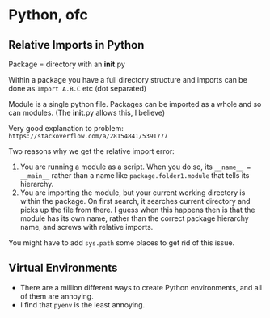 # Python, ofc

## Relative Imports in Python

Package = directory with an __init__.py

Within a package you have a full directory structure and imports can be done as `Import A.B.C` etc (dot separated)

Module is a single python file. Packages can be imported as a whole and so can modules. (The __init__.py allows this, I believe)

Very good explanation to problem: `https://stackoverflow.com/a/28154841/5391777`

Two reasons why we get the relative import error:

1. You are running a module as a script. When you do so, its `__name__ = __main__` rather than a name like `package.folder1.module` that tells its hierarchy.
2. You are importing the module, but your current working directory is within the package. On first search, it searches current directory and picks up the file from there. I guess when this happens then is that the module has its own name, rather than the correct package hierarchy name, and screws with relative imports. 


You might have to add `sys.path` some places to get rid of this issue. 

## Virtual Environments
- There are a million different ways to create Python environments, and all of them are annoying.  
- I find that `pyenv` is the least annoying. 


